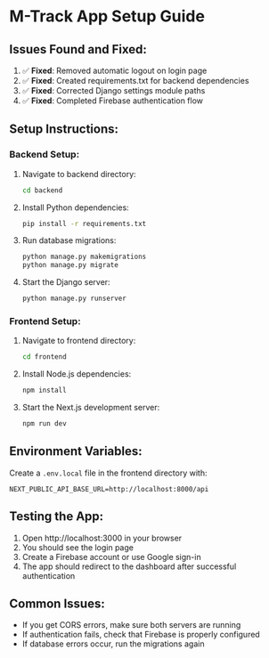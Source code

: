 # M-Track App Setup Guide

## Issues Found and Fixed:

1. ✅ **Fixed**: Removed automatic logout on login page
2. ✅ **Fixed**: Created requirements.txt for backend dependencies
3. ✅ **Fixed**: Corrected Django settings module paths
4. ✅ **Fixed**: Completed Firebase authentication flow

## Setup Instructions:

### Backend Setup:
1. Navigate to backend directory:
   ```bash
   cd backend
   ```

2. Install Python dependencies:
   ```bash
   pip install -r requirements.txt
   ```

3. Run database migrations:
   ```bash
   python manage.py makemigrations
   python manage.py migrate
   ```

4. Start the Django server:
   ```bash
   python manage.py runserver
   ```

### Frontend Setup:
1. Navigate to frontend directory:
   ```bash
   cd frontend
   ```

2. Install Node.js dependencies:
   ```bash
   npm install
   ```

3. Start the Next.js development server:
   ```bash
   npm run dev
   ```

## Environment Variables:
Create a `.env.local` file in the frontend directory with:
```
NEXT_PUBLIC_API_BASE_URL=http://localhost:8000/api
```

## Testing the App:
1. Open http://localhost:3000 in your browser
2. You should see the login page
3. Create a Firebase account or use Google sign-in
4. The app should redirect to the dashboard after successful authentication

## Common Issues:
- If you get CORS errors, make sure both servers are running
- If authentication fails, check that Firebase is properly configured
- If database errors occur, run the migrations again 